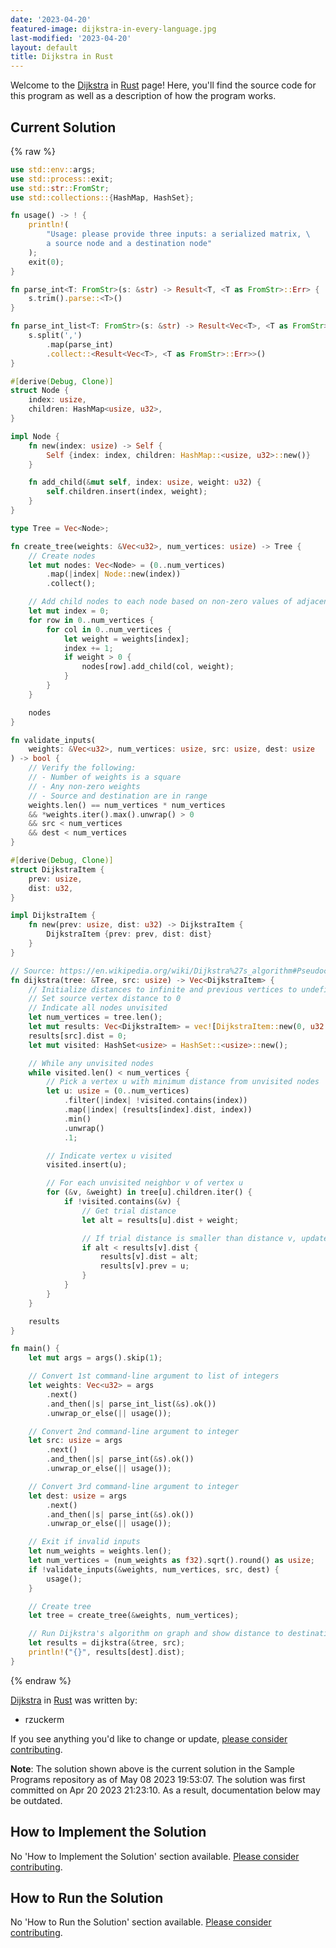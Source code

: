 ```yaml
---
date: '2023-04-20'
featured-image: dijkstra-in-every-language.jpg
last-modified: '2023-04-20'
layout: default
title: Dijkstra in Rust
---
```


Welcome to the [Dijkstra](https://sampleprograms.io/projects/dijkstra) in [Rust](https://sampleprograms.io/languages/rust) page! Here, you'll find the source code for this program as well as a description of how the program works.

## Current Solution

{% raw %}

```rust
use std::env::args;
use std::process::exit;
use std::str::FromStr;
use std::collections::{HashMap, HashSet};

fn usage() -> ! {
    println!(
        "Usage: please provide three inputs: a serialized matrix, \
        a source node and a destination node"
    );
    exit(0);
}

fn parse_int<T: FromStr>(s: &str) -> Result<T, <T as FromStr>::Err> {
    s.trim().parse::<T>()
}

fn parse_int_list<T: FromStr>(s: &str) -> Result<Vec<T>, <T as FromStr>::Err> {
    s.split(',')
        .map(parse_int)
        .collect::<Result<Vec<T>, <T as FromStr>::Err>>()
}

#[derive(Debug, Clone)]
struct Node {
    index: usize,
    children: HashMap<usize, u32>,
}

impl Node {
    fn new(index: usize) -> Self {
        Self {index: index, children: HashMap::<usize, u32>::new()}
    }

    fn add_child(&mut self, index: usize, weight: u32) {
        self.children.insert(index, weight);
    }
}

type Tree = Vec<Node>;

fn create_tree(weights: &Vec<u32>, num_vertices: usize) -> Tree {
    // Create nodes
    let mut nodes: Vec<Node> = (0..num_vertices)
        .map(|index| Node::new(index))
        .collect();

    // Add child nodes to each node based on non-zero values of adjacency matrix
    let mut index = 0;
    for row in 0..num_vertices {
        for col in 0..num_vertices {
            let weight = weights[index];
            index += 1;
            if weight > 0 {
                nodes[row].add_child(col, weight);
            }
        }
    }

    nodes
}

fn validate_inputs(
    weights: &Vec<u32>, num_vertices: usize, src: usize, dest: usize
) -> bool {
    // Verify the following:
    // - Number of weights is a square
    // - Any non-zero weights
    // - Source and destination are in range
    weights.len() == num_vertices * num_vertices
    && *weights.iter().max().unwrap() > 0
    && src < num_vertices
    && dest < num_vertices
}

#[derive(Debug, Clone)]
struct DijkstraItem {
    prev: usize,
    dist: u32,
}

impl DijkstraItem {
    fn new(prev: usize, dist: u32) -> DijkstraItem {
        DijkstraItem {prev: prev, dist: dist}
    }
}

// Source: https://en.wikipedia.org/wiki/Dijkstra%27s_algorithm#Pseudocode
fn dijkstra(tree: &Tree, src: usize) -> Vec<DijkstraItem> {
    // Initialize distances to infinite and previous vertices to undefined
    // Set source vertex distance to 0
    // Indicate all nodes unvisited
    let num_vertices = tree.len();
    let mut results: Vec<DijkstraItem> = vec![DijkstraItem::new(0, u32::MAX); num_vertices];
    results[src].dist = 0;
    let mut visited: HashSet<usize> = HashSet::<usize>::new();

    // While any unvisited nodes
    while visited.len() < num_vertices {
        // Pick a vertex u with minimum distance from unvisited nodes
        let u: usize = (0..num_vertices)
            .filter(|index| !visited.contains(index))
            .map(|index| (results[index].dist, index))
            .min()
            .unwrap()
            .1;

        // Indicate vertex u visited
        visited.insert(u);

        // For each unvisited neighbor v of vertex u
        for (&v, &weight) in tree[u].children.iter() {
            if !visited.contains(&v) {
                // Get trial distance
                let alt = results[u].dist + weight;

                // If trial distance is smaller than distance v, update distance to v and
                if alt < results[v].dist {
                    results[v].dist = alt;
                    results[v].prev = u;
                }
            }
        }
    }

    results
}

fn main() {
    let mut args = args().skip(1);

    // Convert 1st command-line argument to list of integers
    let weights: Vec<u32> = args
        .next()
        .and_then(|s| parse_int_list(&s).ok())
        .unwrap_or_else(|| usage());

    // Convert 2nd command-line argument to integer
    let src: usize = args
        .next()
        .and_then(|s| parse_int(&s).ok())
        .unwrap_or_else(|| usage());

    // Convert 3rd command-line argument to integer
    let dest: usize = args
        .next()
        .and_then(|s| parse_int(&s).ok())
        .unwrap_or_else(|| usage());

    // Exit if invalid inputs
    let num_weights = weights.len();
    let num_vertices = (num_weights as f32).sqrt().round() as usize;
    if !validate_inputs(&weights, num_vertices, src, dest) {
        usage();
    }

    // Create tree
    let tree = create_tree(&weights, num_vertices);

    // Run Dijkstra's algorithm on graph and show distance to destination
    let results = dijkstra(&tree, src);
    println!("{}", results[dest].dist);
}
```

{% endraw %}

[Dijkstra](https://sampleprograms.io/projects/dijkstra) in [Rust](https://sampleprograms.io/languages/rust) was written by:

- rzuckerm

If you see anything you'd like to change or update, [please consider contributing](https://github.com/TheRenegadeCoder/sample-programs).

**Note**: The solution shown above is the current solution in the Sample Programs repository as of May 08 2023 19:53:07. The solution was first committed on Apr 20 2023 21:23:10. As a result, documentation below may be outdated.

## How to Implement the Solution

No 'How to Implement the Solution' section available. [Please consider contributing](https://github.com/TheRenegadeCoder/sample-programs-website).

## How to Run the Solution

No 'How to Run the Solution' section available. [Please consider contributing](https://github.com/TheRenegadeCoder/sample-programs-website).